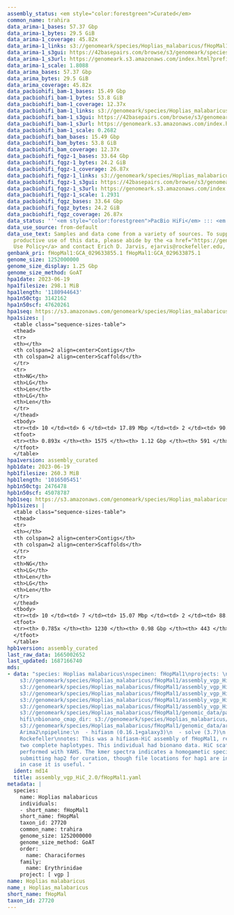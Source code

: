 ```yaml
---
assembly_status: <em style="color:forestgreen">Curated</em>
common_name: trahira
data_arima-1_bases: 57.37 Gbp
data_arima-1_bytes: 29.5 GiB
data_arima-1_coverage: 45.82x
data_arima-1_links: s3://genomeark/species/Hoplias_malabaricus/fHopMal1/genomic_data/arima/<br>
data_arima-1_s3gui: https://42basepairs.com/browse/s3/genomeark/species/Hoplias_malabaricus/fHopMal1/genomic_data/arima/
data_arima-1_s3url: https://genomeark.s3.amazonaws.com/index.html?prefix=species/Hoplias_malabaricus/fHopMal1/genomic_data/arima/
data_arima-1_scale: 1.8088
data_arima_bases: 57.37 Gbp
data_arima_bytes: 29.5 GiB
data_arima_coverage: 45.82x
data_pacbiohifi_bam-1_bases: 15.49 Gbp
data_pacbiohifi_bam-1_bytes: 53.8 GiB
data_pacbiohifi_bam-1_coverage: 12.37x
data_pacbiohifi_bam-1_links: s3://genomeark/species/Hoplias_malabaricus/fHopMal1/genomic_data/pacbio_hifi/<br>
data_pacbiohifi_bam-1_s3gui: https://42basepairs.com/browse/s3/genomeark/species/Hoplias_malabaricus/fHopMal1/genomic_data/pacbio_hifi/
data_pacbiohifi_bam-1_s3url: https://genomeark.s3.amazonaws.com/index.html?prefix=species/Hoplias_malabaricus/fHopMal1/genomic_data/pacbio_hifi/
data_pacbiohifi_bam-1_scale: 0.2682
data_pacbiohifi_bam_bases: 15.49 Gbp
data_pacbiohifi_bam_bytes: 53.8 GiB
data_pacbiohifi_bam_coverage: 12.37x
data_pacbiohifi_fqgz-1_bases: 33.64 Gbp
data_pacbiohifi_fqgz-1_bytes: 24.2 GiB
data_pacbiohifi_fqgz-1_coverage: 26.87x
data_pacbiohifi_fqgz-1_links: s3://genomeark/species/Hoplias_malabaricus/fHopMal1/genomic_data/pacbio_hifi/<br>
data_pacbiohifi_fqgz-1_s3gui: https://42basepairs.com/browse/s3/genomeark/species/Hoplias_malabaricus/fHopMal1/genomic_data/pacbio_hifi/
data_pacbiohifi_fqgz-1_s3url: https://genomeark.s3.amazonaws.com/index.html?prefix=species/Hoplias_malabaricus/fHopMal1/genomic_data/pacbio_hifi/
data_pacbiohifi_fqgz-1_scale: 1.2931
data_pacbiohifi_fqgz_bases: 33.64 Gbp
data_pacbiohifi_fqgz_bytes: 24.2 GiB
data_pacbiohifi_fqgz_coverage: 26.87x
data_status: '''<em style="color:forestgreen">PacBio HiFi</em> ::: <em style="color:forestgreen">Arima</em>'''
data_use_source: from-default
data_use_text: Samples and data come from a variety of sources. To support fair and
  productive use of this data, please abide by the <a href="https://genome10k.soe.ucsc.edu/data-use-policies/">Data
  Use Policy</a> and contact Erich D. Jarvis, ejarvis@rockefeller.edu, with any questions.
genbank_pri: fHopMal1:GCA_029633855.1 fHopMal1:GCA_029633875.1
genome_size: 1252000000
genome_size_display: 1.25 Gbp
genome_size_method: GoAT
hpa1date: 2023-06-19
hpa1filesize: 298.1 MiB
hpa1length: '1180944643'
hpa1n50ctg: 3142162
hpa1n50scf: 47620261
hpa1seq: https://s3.amazonaws.com/genomeark/species/Hoplias_malabaricus/fHopMal1/assembly_curated/fHopMal1.hap1.cur.20230619.fasta.gz
hpa1sizes: |
  <table class="sequence-sizes-table">
  <thead>
  <tr>
  <th></th>
  <th colspan=2 align=center>Contigs</th>
  <th colspan=2 align=center>Scaffolds</th>
  </tr>
  <tr>
  <th>NG</th>
  <th>LG</th>
  <th>Len</th>
  <th>LG</th>
  <th>Len</th>
  </tr>
  </thead>
  <tbody>
  <tr><td> 10 </td><td> 6 </td><td> 17.89 Mbp </td><td> 2 </td><td> 90.65 Mbp </td></tr><tr><td> 20 </td><td> 15 </td><td> 11.62 Mbp </td><td> 3 </td><td> 86.20 Mbp </td></tr><tr><td> 30 </td><td> 29 </td><td> 7.00 Mbp </td><td> 5 </td><td> 73.28 Mbp </td></tr><tr><td> 40 </td><td> 52 </td><td> 4.30 Mbp </td><td> 7 </td><td> 57.28 Mbp </td></tr><tr style="background-color:#cccccc;"><td> 50 </td><td> 87 </td><td style="background-color:#88ff88;"> 3.14 Mbp </td><td> 9 </td><td style="background-color:#88ff88;"> 47.62 Mbp </td></tr><tr><td> 60 </td><td> 141 </td><td> 1.83 Mbp </td><td> 12 </td><td> 44.50 Mbp </td></tr><tr><td> 70 </td><td> 238 </td><td> 0.97 Mbp </td><td> 15 </td><td> 41.56 Mbp </td></tr><tr><td> 80 </td><td> 441 </td><td> 369.06 Kbp </td><td> 18 </td><td> 38.39 Mbp </td></tr><tr><td> 90 </td><td> 0 </td><td>  </td><td> 23 </td><td> 2.86 Mbp </td></tr><tr><td> 100 </td><td> 0 </td><td>  </td><td> 0 </td><td>  </td></tr></tbody>
  <tfoot>
  <tr><th> 0.893x </th><th> 1575 </th><th> 1.12 Gbp </th><th> 591 </th><th> 1.18 Gbp </th></tr>
  </tfoot>
  </table>
hpa1version: assembly_curated
hpb1date: 2023-06-19
hpb1filesize: 260.3 MiB
hpb1length: '1016505451'
hpb1n50ctg: 2476478
hpb1n50scf: 45078787
hpb1seq: https://s3.amazonaws.com/genomeark/species/Hoplias_malabaricus/fHopMal1/assembly_curated/fHopMal1.hap2.cur.20230619.fasta.gz
hpb1sizes: |
  <table class="sequence-sizes-table">
  <thead>
  <tr>
  <th></th>
  <th colspan=2 align=center>Contigs</th>
  <th colspan=2 align=center>Scaffolds</th>
  </tr>
  <tr>
  <th>NG</th>
  <th>LG</th>
  <th>Len</th>
  <th>LG</th>
  <th>Len</th>
  </tr>
  </thead>
  <tbody>
  <tr><td> 10 </td><td> 7 </td><td> 15.07 Mbp </td><td> 2 </td><td> 88.75 Mbp </td></tr><tr><td> 20 </td><td> 18 </td><td> 9.04 Mbp </td><td> 3 </td><td> 82.02 Mbp </td></tr><tr><td> 30 </td><td> 34 </td><td> 6.50 Mbp </td><td> 5 </td><td> 62.70 Mbp </td></tr><tr><td> 40 </td><td> 58 </td><td> 4.50 Mbp </td><td> 7 </td><td> 48.96 Mbp </td></tr><tr style="background-color:#cccccc;"><td> 50 </td><td> 94 </td><td style="background-color:#88ff88;"> 2.48 Mbp </td><td> 10 </td><td style="background-color:#88ff88;"> 45.08 Mbp </td></tr><tr><td> 60 </td><td> 168 </td><td> 1.29 Mbp </td><td> 13 </td><td> 39.88 Mbp </td></tr><tr><td> 70 </td><td> 337 </td><td> 439.90 Kbp </td><td> 16 </td><td> 38.19 Mbp </td></tr><tr><td> 80 </td><td> 0 </td><td>  </td><td> 126 </td><td> 111.54 Kbp </td></tr><tr><td> 90 </td><td> 0 </td><td>  </td><td> 0 </td><td>  </td></tr><tr><td> 100 </td><td> 0 </td><td>  </td><td> 0 </td><td>  </td></tr></tbody>
  <tfoot>
  <tr><th> 0.785x </th><th> 1230 </th><th> 0.98 Gbp </th><th> 443 </th><th> 1.02 Gbp </th></tr>
  </tfoot>
  </table>
hpb1version: assembly_curated
last_raw_data: 1665002652
last_updated: 1687166740
mds:
- data: "species: Hoplias malabaricus\nspecimen: fHopMal1\nprojects: \n  - vgp\nhap1:
    s3://genomeark/species/Hoplias_malabaricus/fHopMal1/assembly_vgp_HiC_2.0/fHopMal1.HiC.hap1.20221005.fasta.gz\nhap2:
    s3://genomeark/species/Hoplias_malabaricus/fHopMal1/assembly_vgp_HiC_2.0/fHopMal1.HiC.hap2.20221005.fasta.gz\npretext_hap1:
    s3://genomeark/species/Hoplias_malabaricus/fHopMal1/assembly_vgp_HiC_2.0/evaluation/hap1/pretext/fHopMal1_hap1__s2_heatmap.pretext\npretext_hap2:
    s3://genomeark/species/Hoplias_malabaricus/fHopMal1/assembly_vgp_HiC_2.0/evaluation/hap2/pretext/fHopMal1_hap2__s2_heatmap.pretext\nkmer_spectra_img:
    s3://genomeark/species/Hoplias_malabaricus/fHopMal1/assembly_vgp_HiC_2.0/evaluation/merqury/fHopMal1_png/\npacbio_read_dir:
    s3://genomeark/species/Hoplias_malabaricus/fHopMal1/genomic_data/pacbio_hifi/\npacbio_read_type:
    hifi\nbionano_cmap_dir: s3://genomeark/species/Hoplias_malabaricus/fHopMal1/genomic_data/bionano/\nhic_read_dir:
    s3://genomeark/species/Hoplias_malabaricus/fHopMal1/genomic_data/arima/\nhic_kit:
    Arima2\npipeline:\n  - hifiasm (0.16.1+galaxy3)\n  - solve (3.7)\n  - yahs (1.2a.2+galaxy0)\nassembled_by_group:
    Rockefeller\nnotes: This was a hifiasm-HiC assembly of fHopMal1, resulting in
    two complete haplotypes. This individual had bionano data. HiC scaffolding was
    performed with YAHS. The kmer spectra indicates a homogametic specimen. We are
    submitting hap2 for curation, though file locations for hap1 are included here
    in case it is useful. "
  ident: md14
  title: assembly_vgp_HiC_2.0/fHopMal1.yaml
metadata: |
  species:
    name: Hoplias malabaricus
    individuals:
    - short_name: fHopMal1
    short_name: fHopMal
    taxon_id: 27720
    common_name: trahira
    genome_size: 1252000000
    genome_size_method: GoAT
    order:
      name: Characiformes
    family:
      name: Erythrinidae
    project: [ vgp ]
name: Hoplias malabaricus
name_: Hoplias_malabaricus
short_name: fHopMal
taxon_id: 27720
---
```

